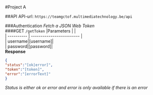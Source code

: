 #Project A

##API
API-url: `https://teamgctof.multimediatechnology.be/api`

###Authentication
_Fetch a JSON Web Token_  
####GET `/getToken`
|Parameters  |                          |  
| ---------- | ------------------------- |  
| username|[username]|  
| password|[password]|  
**Response**  
```json
{
"status":"[ok|error]",
"token":"[token]",
"error":"[errorText]"
}
```
*Status is either ok or error and error is only available if there is an error*
